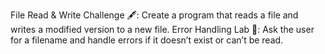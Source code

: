 File Read & Write Challenge 🖋️: Create a program that reads a file and writes a modified version to a new file. Error Handling Lab 🧪:
Ask the user for a filename and handle errors if it doesn’t exist or can’t be read.
